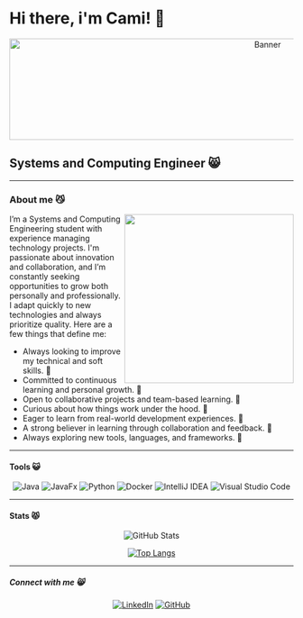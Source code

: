 # Hi there, i'm Cami!  👋

<p align="center">
  <img src="https://i.pinimg.com/736x/d1/ca/23/d1ca2368f80d4cc04789697e6a242c59.jpg" alt="Banner" width="900" height="180"/>
</p>

## Systems and Computing Engineer 😸

---

### About me 😼

<p align="justify">
  <img src="https://i.pinimg.com/736x/52/3d/6c/523d6c8f2e96d3bb439764fbb24f93a7.jpg" align="right" width="300">
</p>
I’m a Systems and Computing Engineering student with experience managing technology projects. I'm passionate about innovation and collaboration, and I’m constantly seeking opportunities to grow both personally and professionally.
I adapt quickly to new technologies and always prioritize quality.
Here are a few things that define me:

- Always looking to improve my technical and soft skills. 🌱
- Committed to continuous learning and personal growth. 🌱
- Open to collaborative projects and team-based learning. 🌱
- Curious about how things work under the hood. 🌱
- Eager to learn from real-world development experiences. 🌱
- A strong believer in learning through collaboration and feedback. 🌱
- Always exploring new tools, languages, and frameworks. 🌱

---
#### Tools 😺
<div align="center">
  
![Java](https://img.shields.io/badge/java-%23ED8B00.svg?style=for-the-badge&logo=openjdk&logoColor=white)
![JavaFx](https://img.shields.io/badge/javafx-%23FF0000.svg?style=for-the-badge&logo=javafx&logoColor=white)
![Python](https://img.shields.io/badge/python-3670A0?style=for-the-badge&logo=python&logoColor=ffdd54)
![Docker](https://img.shields.io/badge/Docker-2496ED?style=for-the-badge&logo=docker&logoColor=white)
![IntelliJ IDEA](https://img.shields.io/badge/IntelliJIDEA-000000.svg?style=for-the-badge&logo=intellij-idea&logoColor=white)
![Visual Studio Code](https://img.shields.io/badge/Visual%20Studio%20Code-0078d7.svg?style=for-the-badge&logo=visual-studio-code&logoColor=white)

</div>

---
#### Stats 😾
<div align="center">
  
![GitHub Stats](https://github-readme-stats.vercel.app/api?username=Cami-2605&show_icons=true&theme=tokyonight&hide_border=true&cache_seconds=3600)

[![Top Langs](https://github-readme-stats-diegoafloresq-uqvirtualeds-projects.vercel.app/api/top-langs/?username=Cami-2605&layout=compact&theme=tokyonight&hide_border=true&size_weight=0.5&count_weight=0.5)](https://github.com/Cami-2605)

</div>

---
##### Connect with me 😸

<div align="center">

[![LinkedIn](https://img.shields.io/badge/LinkedIn-0077B5?style=for-the-badge&logo=linkedin&logoColor=white)](https://www.linkedin.com/in/camila-rosero-b77b36233/)
[![GitHub](https://img.shields.io/badge/GitHub-100000?style=for-the-badge&logo=github&logoColor=white)](https://github.com/Cami-2605)

</div>
